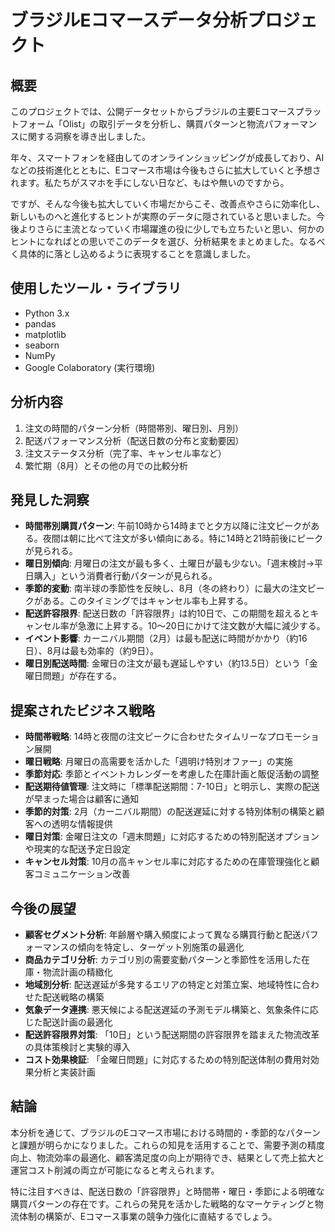 # ブラジルEコマースデータ分析プロジェクト

## 概要
このプロジェクトでは、公開データセットからブラジルの主要Eコマースプラットフォーム「Olist」の取引データを分析し、購買パターンと物流パフォーマンスに関する洞察を導き出しました。

年々、スマートフォンを経由してのオンラインショッピングが成長しており、AIなどの技術進化とともに、Eコマース市場は今後もさらに拡大していくと予想されます。私たちがスマホを手にしない日など、もはや無いのですから。

ですが、そんな今後も拡大していく市場だからこそ、改善点やさらに効率化し、新しいものへと進化するヒントが実際のデータに隠されていると思いました。今後よりさらに主流となっていく市場躍進の役に少しでも立ちたいと思い、何かのヒントになればとの思いでこのデータを選び、分析結果をまとめました。なるべく具体的に落とし込めるように表現することを意識しました。

## 使用したツール・ライブラリ
- Python 3.x
- pandas
- matplotlib
- seaborn
- NumPy
- Google Colaboratory (実行環境)

## 分析内容
1. 注文の時間的パターン分析（時間帯別、曜日別、月別）
2. 配送パフォーマンス分析（配送日数の分布と変動要因）
3. 注文ステータス分析（完了率、キャンセル率など）
4. 繁忙期（8月）とその他の月での比較分析

## 発見した洞察
- **時間帯別購買パターン**: 午前10時から14時までと夕方以降に注文ピークがある。夜間は朝に比べて注文が多い傾向にある。特に14時と21時前後にピークが見られる。
- **曜日別傾向**: 月曜日の注文が最も多く、土曜日が最も少ない。「週末検討→平日購入」という消費者行動パターンが見られる。
- **季節的変動**: 南半球の季節性を反映し、8月（冬の終わり）に最大の注文ピークがある。このタイミングではキャンセル率も上昇する。
- **配送許容限界**: 配送日数の「許容限界」は約10日で、この期間を超えるとキャンセル率が急激に上昇する。10〜20日にかけて注文数が大幅に減少する。
- **イベント影響**: カーニバル期間（2月）は最も配送に時間がかかり（約16日）、8月は最も効率的（約9日）。
- **曜日別配送時間**: 金曜日の注文が最も遅延しやすい（約13.5日）という「金曜日問題」が存在する。

## 提案されたビジネス戦略
- **時間帯戦略**: 14時と夜間の注文ピークに合わせたタイムリーなプロモーション展開
- **曜日戦略**: 月曜日の高需要を活かした「週明け特別オファー」の実施
- **季節対応**: 季節とイベントカレンダーを考慮した在庫計画と販促活動の調整
- **配送期待値管理**: 注文時に「標準配送期間：7-10日」と明示し、実際の配送が早まった場合は顧客に通知
- **季節的対策**: 2月（カーニバル期間）の配送遅延に対する特別体制の構築と顧客への透明な情報提供
- **曜日対策**: 金曜日注文の「週末問題」に対応するための特別配送オプションや現実的な配送予定日設定
- **キャンセル対策**: 10月の高キャンセル率に対応するための在庫管理強化と顧客コミュニケーション改善

## 今後の展望
- **顧客セグメント分析**: 年齢層や購入頻度によって異なる購買行動と配送パフォーマンスの傾向を特定し、ターゲット別施策の最適化
- **商品カテゴリ分析**: カテゴリ別の需要変動パターンと季節性を活用した在庫・物流計画の精緻化
- **地域別分析**: 配送遅延が多発するエリアの特定と対策立案、地域特性に合わせた配送戦略の構築
- **気象データ連携**: 悪天候による配送遅延の予測モデル構築と、気象条件に応じた配送計画の最適化
- **配送許容限界対策**: 「10日」という配送期間の許容限界を踏まえた物流改革の具体策検討と実験的導入
- **コスト効果検証**: 「金曜日問題」に対応するための特別配送体制の費用対効果分析と実装計画

## 結論
本分析を通じて、ブラジルのEコマース市場における時間的・季節的なパターンと課題が明らかになりました。これらの知見を活用することで、需要予測の精度向上、物流効率の最適化、顧客満足度の向上が期待でき、結果として売上拡大と運営コスト削減の両立が可能になると考えられます。

特に注目すべきは、配送日数の「許容限界」と時間帯・曜日・季節による明確な購買パターンの存在です。これらの発見を活かした戦略的なマーケティングと物流体制の構築が、Eコマース事業の競争力強化に直結するでしょう。
